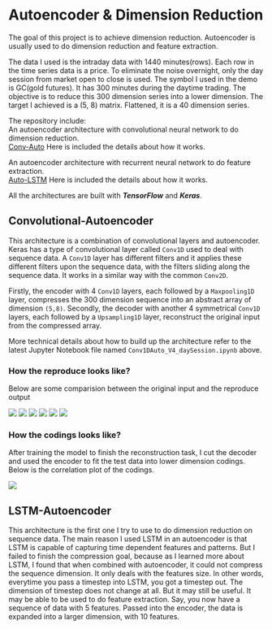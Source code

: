 # Autoencoder & Dimension Reduction

The goal of this project is to achieve dimension reduction. Autoencoder is usually used to do dimension reduction and feature extraction. 
  
The data I used is the intraday data with 1440 minutes(rows). Each row in the time series data is a price. To eliminate the noise overnight, only the day session from market open to close is used. The symbol I used in the demo is GC(gold futures). It has 300 minutes during the daytime trading. The objective is to reduce this 300 dimension series into a lower dimension. The target I achieved is a (5, 8) matrix. Flattened, it is a 40 dimension series.

The repository include:  
An autoencoder architecture with convolutional neural network to do dimension reduction.  
<a href="https://gqhuang.com/auto-4/">Conv-Auto</a> Here is included the details about how it works.  

An autoencoder architecture with recurrent neural network to do feature extraction.  
<a href="https://gqhuang.com/auto-3/">Auto-LSTM</a> Here is included the details about how it works.  

All the architectures are built with __*TensorFlow*__ and __*Keras*__.

## Convolutional-Autoencoder

This architecture is a combination of convolutional layers and autoencoder. Keras has a type of convolutional layer called `Conv1D` used to deal with sequence data. A `Conv1D` layer has different filters and it applies these different filters upon the sequence data, with the filters sliding along the sequence data. It works in a similar way with the common `Conv2D`. 
  
Firstly, the encoder with 4 `Conv1D` layers, each followed by a `Maxpooling1D` layer, compresses the 300 dimension sequence into an abstract array of dimension `(5,8)`. Secondly, the decoder with another 4 symmetrical `Conv1D` layers, each followed by a `Upsampling1D` layer, reconstruct the original input from the compressed array.

More technical details about how to build up the architecture refer to the latest Jupyter Notebook file named `Conv1DAuto_V4_daySession.ipynb` above.

### How the reproduce looks like?
Below are some comparision between the original input and the reproduce output

![](https://raw.githubusercontent.com/VictorXXXXX/Autoencoder/master/images/result1.png)
![](https://raw.githubusercontent.com/VictorXXXXX/Autoencoder/master/images/result2.png)
![](https://raw.githubusercontent.com/VictorXXXXX/Autoencoder/master/images/result3.png)
![](https://raw.githubusercontent.com/VictorXXXXX/Autoencoder/master/images/result4.png)
![](https://raw.githubusercontent.com/VictorXXXXX/Autoencoder/master/images/result5.png)
![](https://raw.githubusercontent.com/VictorXXXXX/Autoencoder/master/images/result6.png)

### How the codings looks like?
After training the model to finish the reconstruction task, I cut the decoder and used the encoder to fit the test data into lower dimension codings. Below is the correlation plot of the codings.

![](https://raw.githubusercontent.com/VictorXXXXX/Autoencoder/master/images/corr.png)

## LSTM-Autoencoder

This architecture is the first one I try to use to do dimension reduction on sequence data. The main reason I used LSTM in an autoencoder is that LSTM is capable of capturing time dependent features and patterns. But I failed to finish the compression goal, because as I learned more about LSTM, I found that when combined with autoencoder, it could not compress the sequence dimension. It only deals with the features size. In other words, everytime you pass a timestep into LSTM, you got a timestep out. The dimension of timestep does not change at all. But it may still be useful. It may be able to be used to do feature extraction. Say, you now have a sequence of data with 5 features. Passed into the encoder, the data is expanded into a larger dimension, with 10 features. 
